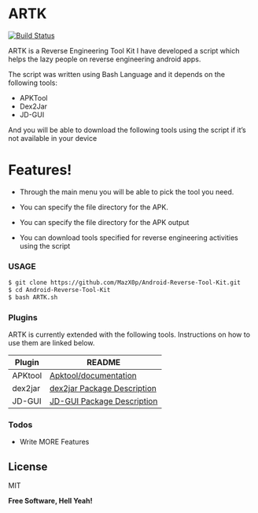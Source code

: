 # ARTK

[![Build Status](https://travis-ci.org/joemccann/dillinger.svg?branch=master)](https://travis-ci.org/joemccann/dillinger)

ARTK is a Reverse Engineering Tool Kit 
I have developed a script which helps the lazy people on reverse engineering android apps.

The script was written using Bash Language and it depends on the following tools:

- APKTool
- Dex2Jar 
- JD-GUI 

And you will be able to download the following tools using the script if it’s not available in your device


# Features!

  - Through the main menu you will be able to pick the tool you need.
 - You can specify the file directory for the APK.

- You can specify the file directory for the APK output 

- You can download tools specified for reverse engineering activities using the script

### USAGE

```sh
$ git clone https://github.com/MazX0p/Android-Reverse-Tool-Kit.git
$ cd Android-Reverse-Tool-Kit
$ bash ARTK.sh
```

### Plugins

ARTK is currently extended with the following tools. Instructions on how to use them are linked below.

| Plugin | README |
| ------ | ------ |
| APKtool | [Apktool/documentation][PlDb] |
| dex2jar | [dex2jar Package Description][PlGh] |
| JD-GUI | [JD-GUI Package Description][PlGd] |

### Todos

 - Write MORE Features

License
----

MIT


**Free Software, Hell Yeah!**

   [PlDb]: <https://ibotpeaches.github.io/Apktool/documentation/>
   [PlGh]: <https://tools.kali.org/reverse-engineering/dex2jar>
   [PlGd]: <https://tools.kali.org/reverse-engineering/jd-gui>

